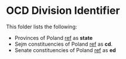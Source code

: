 # OCD Division Identifier

This folder lists the following:

* Provinces of Poland
  [ref](https://en.wikipedia.org/wiki/Electoral_districts_of_Poland#List_of_Sejm_constituencies) as **state**
* Sejm constituencies of Poland
  [ref](https://en.wikipedia.org/wiki/Electoral_districts_of_Poland#List_of_Sejm_constituencies) as **cd**.
* Senate constituencies of Poland
  [ref](https://en.wikipedia.org/wiki/Electoral_districts_of_Poland#List_of_Senate_constituencies) as **ed**